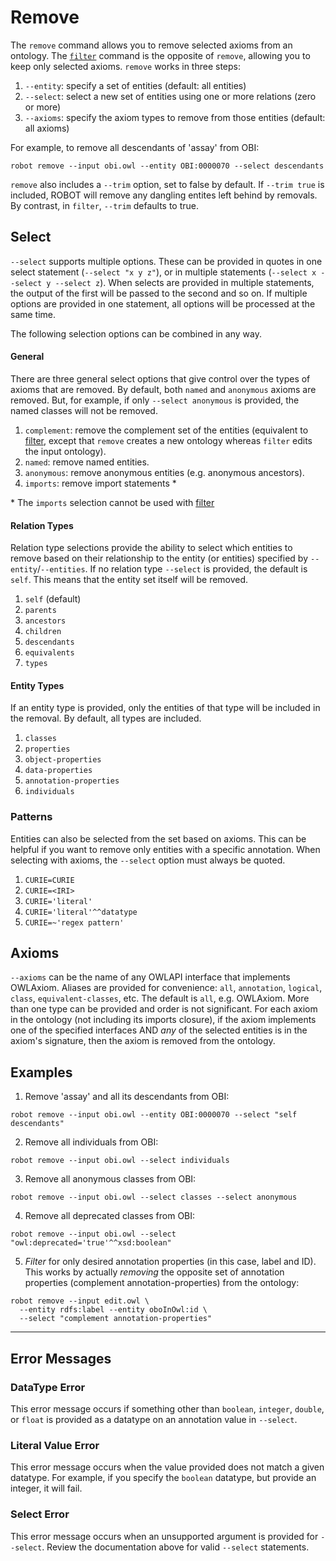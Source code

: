 # Remove

The `remove` command allows you to remove selected axioms from an ontology. The [`filter`](/filter) command is the opposite of `remove`, allowing you to keep only selected axioms. `remove` works in three steps:

1. `--entity`: specify a set of entities (default: all entities)
2. `--select`: select a new set of entities using one or more relations (zero or more)
3. `--axioms`: specify the axiom types to remove from those entities (default: all axioms)

For example, to remove all descendants of 'assay' from OBI:

```
robot remove --input obi.owl --entity OBI:0000070 --select descendants
```

`remove` also includes a `--trim` option, set to false by default. If `--trim true` is included, ROBOT will remove any dangling entites left behind by removals. By contrast, in `filter`, `--trim` defaults to true.

## Select

`--select` supports multiple options. These can be provided in quotes in one select statement (`--select "x y z"`), or in multiple statements (`--select x --select y --select z`). When selects are provided in multiple statements, the output of the first will be passed to the second and so on. If multiple options are provided in one statement, all options will be processed at the same time.

The following selection options can be combined in any way.

#### General

There are three general select options that give control over the types of axioms that are removed. By default, both `named` and `anonymous` axioms are removed. But, for example, if only `--select anonymous` is provided, the named classes will not be removed.

1. `complement`: remove the complement set of the entities (equivalent to [filter](/filter), except that `remove` creates a new ontology whereas `filter` edits the input ontology).
2. `named`: remove named entities.
3. `anonymous`: remove anonymous entities (e.g. anonymous ancestors).
4. `imports`: remove import statements *

\* The `imports` selection cannot be used with [filter](/filter)

#### Relation Types

Relation type selections provide the ability to select which entities to remove based on their relationship to the entity (or entities) specified by `--entity`/`--entities`. If no relation type `--select` is provided, the default is `self`. This means that the entity set itself will be removed.

1. `self` (default)
2. `parents`
3. `ancestors`
4. `children`
5. `descendants`
6. `equivalents`
7. `types`

#### Entity Types

If an entity type is provided, only the entities of that type will be included in the removal. By default, all types are included.

1. `classes`
2. `properties`
3. `object-properties`
4. `data-properties`
5. `annotation-properties`
6. `individuals`

### Patterns

Entities can also be selected from the set based on axioms. This can be helpful if you want to remove only entities with a specific annotation. When selecting with axioms, the `--select` option must always be quoted.

1. `CURIE=CURIE`
2. `CURIE=<IRI>`
3. `CURIE='literal'`
4. `CURIE='literal'^^datatype`
5. `CURIE=~'regex pattern'`

## Axioms

`--axioms` can be the name of any OWLAPI interface that implements OWLAxiom. Aliases are provided for convenience: `all`, `annotation`, `logical`, `class`, `equivalent-classes`, etc. The default is `all`, e.g. OWLAxiom. More than one type can be provided and order is not significant. For each axiom in the ontology (not including its imports closure), if the axiom implements one of the specified interfaces AND *any* of the selected entities is in the axiom's signature, then the axiom is removed from the ontology.

## Examples

1. Remove 'assay' and all its descendants from OBI:

```
robot remove --input obi.owl --entity OBI:0000070 --select "self descendants"
```

2. Remove all individuals from OBI:

```
robot remove --input obi.owl --select individuals
```

3. Remove all anonymous classes from OBI:

```
robot remove --input obi.owl --select classes --select anonymous
```

4. Remove all deprecated classes from OBI:

```
robot remove --input obi.owl --select "owl:deprecated='true'^^xsd:boolean"
```

5. *Filter* for only desired annotation properties (in this case, label and ID). This works by actually *removing* the opposite set of annotation properties (complement annotation-properties) from the ontology:

```
robot remove --input edit.owl \
  --entity rdfs:label --entity oboInOwl:id \
  --select "complement annotation-properties"
```

---

## Error Messages

### DataType Error

This error message occurs if something other than `boolean`, `integer`, `double`, or `float` is provided as a datatype on an annotation value in `--select`.

### Literal Value Error

This error message occurs when the value provided does not match a given datatype. For example, if you specify the `boolean` datatype, but provide an integer, it will fail.

### Select Error

This error message occurs when an unsupported argument is provided for `--select`. Review the documentation above for valid `--select` statements.